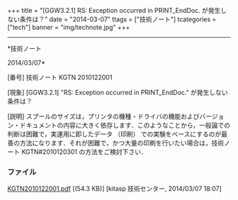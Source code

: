 ﻿+++
title = "[GGW3.2.1] RS: Exception occurred in PRINT_EndDoc. が発生しない条件は？"
date = "2014-03-07"
ttags = ["技術ノート"]
tcategories = ["tech"]
banner = "img/technote.jpg"
+++

-----------------------------------------------------------------------------------------------------------------------------

*技術ノート

2014/03/07*


[番号]
技術ノート KGTN 2010122001

[現象]
[GGW3.2.1] "RS: Exception occurred in PRINT_EndDoc."
が発生しない条件は？

[説明]
スプールのサイズは，プリンタの機種・ドライバの機能およびバージョン・ドキュメントの内容に大きく依存します．このようなことから，一般論での判断は困難で，実運用に即したデータ
（印刷）
での実験をベースにするのが最善の方法になります．それが困難で，かつ大量の印刷を行いたい場合は，技術ノート
KGTN#2010120301 の方法をご検討下さい．


### ファイル





[KGTN2010122001.pdf](http://techreport.kitasp.net/attachments/download/1602/KGTN2010122001.pdf)
 [(54.3 KB)] [kitasp 技術センター, 2014/03/07
18:07]
